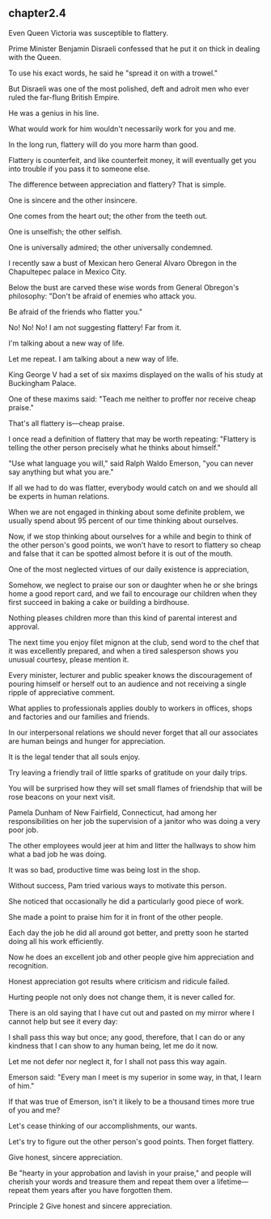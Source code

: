 
chapter2.4
---

Even Queen Victoria was susceptible to flattery.

Prime Minister Benjamin Disraeli confessed that he put it on thick in dealing with the Queen.

To use his exact words, he said he "spread it on with a trowel."

But Disraeli was one of the most polished, deft and adroit men who ever ruled the far-flung British Empire.

He was a genius in his line.

What would work for him wouldn't necessarily work for you and me.

In the long run, flattery will do you more harm than good.

Flattery is counterfeit, and like counterfeit money, it will eventually get you into trouble if you pass it to someone else.

The difference between appreciation and flattery? That is simple.

One is sincere and the other insincere.

One comes from the heart out; the other from the teeth out.

One is unselfish; the other selfish.

One is universally admired; the other universally condemned.

I recently saw a bust of Mexican hero General Alvaro Obregon in the Chapultepec palace in Mexico City.

Below the bust are carved these wise words from General Obregon's philosophy: "Don't be afraid of enemies who attack you.

Be afraid of the friends who flatter you."

No! No! No! I am not suggesting flattery! Far from it.

I'm talking about a new way of life.

Let me repeat. I am talking about a new way of life.

King George V had a set of six maxims displayed on the walls of his study at Buckingham Palace.

One of these maxims said: "Teach me neither to proffer nor receive cheap praise."

That's all flattery is—cheap praise.

I once read a definition of flattery that may be worth repeating: "Flattery is telling the other person precisely what he thinks about himself."

"Use what language you will," said Ralph Waldo Emerson, "you can never say anything but what you are."

If all we had to do was flatter, everybody would catch on and we should all be experts in human relations.

When we are not engaged in thinking about some definite problem, we usually spend about 95 percent of our time thinking about ourselves.

Now, if we stop thinking about ourselves for a while and begin to think of the other person's good points, we won't have to resort to flattery so cheap and false that it can be spotted almost before it is out of the mouth.

One of the most neglected virtues of our daily existence is appreciation,

Somehow, we neglect to praise our son or daughter when he or she brings home a good report card, and we fail to encourage our children when they first succeed in baking a cake or building a birdhouse.

Nothing pleases children more than this kind of parental interest and approval.

The next time you enjoy filet mignon at the club, send word to the chef that it was excellently prepared, and when a tired salesperson shows you unusual courtesy, please mention it.

Every minister, lecturer and public speaker knows the discouragement of pouring himself or herself out to an audience and not receiving a single ripple of appreciative comment.

What applies to professionals applies doubly to workers in offices, shops and factories and our families and friends.

In our interpersonal relations we should never forget that all our associates are human beings and hunger for appreciation.

It is the legal tender that all souls enjoy.

Try leaving a friendly trail of little sparks of gratitude on your daily trips.

You will be surprised how they will set small flames of friendship that will be rose beacons on your next visit.

Pamela Dunham of New Fairfield, Connecticut, had among her responsibilities on her job the supervision of a janitor who was doing a very poor job.

The other employees would jeer at him and litter the hallways to show him what a bad job he was doing.

It was so bad, productive time was being lost in the shop.

Without success, Pam tried various ways to motivate this person.

She noticed that occasionally he did a particularly good piece of work.

She made a point to praise him for it in front of the other people.

Each day the job he did all around got better, and pretty soon he started doing all his work efficiently.

Now he does an excellent job and other people give him appreciation and recognition.

Honest appreciation got results where criticism and ridicule failed.

Hurting people not only does not change them, it is never called for.

There is an old saying that I have cut out and pasted on my mirror where I cannot help but see it every day:

I shall pass this way but once; any good, therefore, that I can do or any kindness that I can show to any human being, let me do it now.

Let me not defer nor neglect it, for I shall not pass this way again.

Emerson said: "Every man I meet is my superior in some way, in that, I learn of him."

If that was true of Emerson, isn't it likely to be a thousand times more true of you and me?

Let's cease thinking of our accomplishments, our wants.

Let's try to figure out the other person's good points. Then forget flattery.

Give honest, sincere appreciation.

Be "hearty in your approbation and lavish in your praise," and people will cherish your words and treasure them and repeat them over a lifetime—repeat them years after you have forgotten them.

Principle 2 Give honest and sincere appreciation.